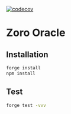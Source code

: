 [![codecov](https://codecov.io/gh/zoro-protocol/zoro-oracle/branch/main/graph/badge.svg?token=8L02N785BU)](https://codecov.io/gh/zoro-protocol/zoro-oracle)

# Zoro Oracle

## Installation

```bash
forge install
npm install
```

## Test

```bash
forge test -vvv
```
